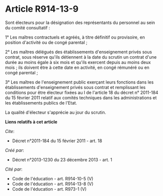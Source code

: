 # Article R914-13-9

Sont électeurs pour la désignation des représentants du personnel au sein du comité consultatif : 

1° Les maîtres contractuels et agréés, à titre définitif ou provisoire, en position d'activité ou de congé parental ; 

2° Les maîtres délégués des établissements d'enseignement privés sous contrat, sous réserve qu'ils détiennent à la date du
scrutin un contrat d'une durée au moins égale à six mois et qu'ils exercent depuis au moins deux mois ; ils doivent être à
cette date en activité, en congé rémunéré ou en congé parental ; 

3° Les maîtres de l'enseignement public exerçant leurs fonctions dans les établissements d'enseignement privés sous contrat
et remplissant les conditions pour être électeur fixées au I de l'article 18 du décret n° 2011-184 du 15 février 2011 relatif
aux comités techniques dans les administrations et les établissements publics de l'Etat. 

La qualité d'électeur s'apprécie au jour du scrutin.

**Liens relatifs à cet article**

_Cite_:

  - Décret n°2011-184 du 15 février 2011 - art. 18

_Créé par_:

  - Décret n°2013-1230 du 23 décembre 2013 - art. 1

_Cité par_:

  - Code de l'éducation - art. R914-10-5 (V)
  - Code de l'éducation - art. R914-13-8 (V)
  - Code de l'éducation - art. R973-1 (V)
